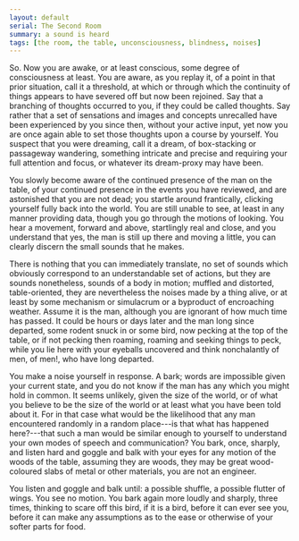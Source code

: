 ```yaml
---
layout: default
serial: The Second Room
summary: a sound is heard
tags: [the room, the table, unconsciousness, blindness, noises]
---
```


So. Now you are awake, or at least conscious, some degree of consciousness at least. You are aware, as you replay it, of a point in that prior situation, call it a threshold, at which or through which the continuity of things appears to have severed off but now been rejoined. Say that a branching of thoughts occurred to you, if they could be called thoughts. Say rather that a set of sensations and images and concepts unrecalled have been experienced by you since then, without your active input, yet now you are once again able to set those thoughts upon a course by yourself. You suspect that you were dreaming, call it a dream, of box-stacking or passageway wandering, something intricate and precise and requiring your full attention and focus, or whatever its dream-proxy may have been. 

You slowly become aware of the continued presence of the man on the table, of your continued presence in the events you have reviewed, and are astonished that you are not dead; you startle around frantically, clicking yourself fully back into the world. You are still unable to see, at least in any manner providing data, though you go through the motions of looking. You hear a movement, forward and above, startlingly real and close, and you understand that yes, the man is still up there and moving a little, you can clearly discern the small sounds that he makes. 

There is nothing that you can immediately translate, no set of sounds which obviously correspond to an understandable set of actions, but they are sounds nonetheless, sounds of a body in motion;  muffled and distorted, table-oriented, they are nevertheless the noises made by a thing alive, or at least by some mechanism or simulacrum or a byproduct of encroaching weather. Assume it is the man, although you are ignorant of how much time has passed. It could be hours or days later and the man long since departed, some rodent snuck in or some bird, now pecking at the top of the table, or if not pecking then roaming, roaming and seeking things to peck, while you lie here with your eyeballs uncovered and think nonchalantly of men, of men!, who have long departed.  

You make a noise yourself in response. A bark; words are impossible given your current state, and you do not know if the man has any which you might hold in common. It seems unlikely, given the size of the world, or of what you believe to be the size of the world or at least what you have been told about it. For in that case what would be the likelihood that any man encountered randomly in a random place---is that what has happened here?---that such a man would be similar enough to yourself to understand your own modes of speech and communication? You bark, once, sharply, and listen hard and goggle and balk with your eyes for any motion of the woods of the table, assuming they are woods, they may be great wood-coloured slabs of metal or other materials, you are not an engineer. 

You listen and goggle and balk until: a possible shuffle, a possible flutter of wings. You see no motion. You bark again more loudly and sharply, three times, thinking to scare off this bird, if it is a bird, before it can ever see you, before it can make any assumptions as to the ease or otherwise of your softer parts for food.
